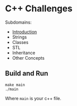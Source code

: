 # C++ Challenges

Subdomains:
- [Introduction](./introduction)
- Strings
- Classes
- STL
- Inheritance
- Other Concepts

## Build and Run

```
make main
./main
```

Where `main` is your c++ file.
